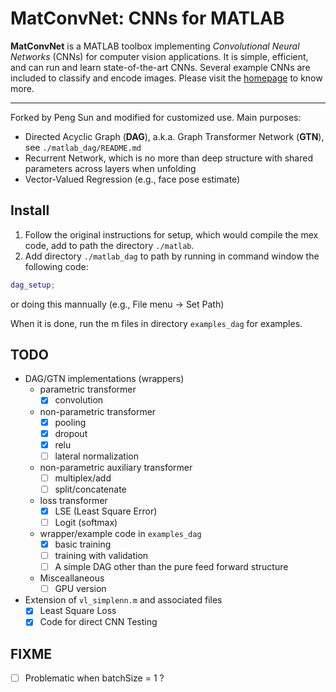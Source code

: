 # MatConvNet: CNNs for MATLAB

**MatConvNet** is a MATLAB toolbox implementing *Convolutional Neural
Networks* (CNNs) for computer vision applications. It is simple,
efficient, and can run and learn state-of-the-art CNNs. Several
example CNNs are included to classify and encode images. Please visit
the [homepage](http://www.vlfeat.org/matconvnet) to know more.


---------------------
Forked by Peng Sun and modified for customized use. Main purposes:
- Directed Acyclic Graph (**DAG**), a.k.a. Graph Transformer Network (**GTN**), see `./matlab_dag/README.md`
- Recurrent Network, which is no more than deep structure with shared 
parameters across layers when unfolding
- Vector-Valued Regression (e.g., face pose estimate)

## Install
1. Follow the original instructions for setup, which would compile the mex 
code, add to path the directory `./matlab`.
2. Add directory `./matlab_dag` to path by running in command window the 
following code:
``` matlab
dag_setup;
```
or doing this mannually (e.g., File menu -> Set Path)

When it is done, run the m files in directory `examples_dag` for examples.

## TODO
 - DAG/GTN implementations (wrappers)
   - parametric transformer 
     - [x] convolution
   - non-parametric transformer
     - [x] pooling
     - [x] dropout
     - [x] relu
     - [ ] lateral normalization 
   - non-parametric auxiliary transformer
     - [ ] multiplex/add
     - [ ] split/concatenate
   - loss transformer 
     - [x] LSE (Least Square Error)
     - [ ] Logit (softmax) 
   - wrapper/example code in `examples_dag`
     - [x] basic training
     - [ ] training with validation
     - [ ] A simple DAG other than the pure feed forward structure
   - Misceallaneous
     - [ ] GPU version
 - Extension of `vl_simplenn.m` and associated files
   - [x] Least Square Loss
   - [x] Code for direct CNN Testing

## FIXME
 - [ ] Problematic when batchSize = 1 ?
